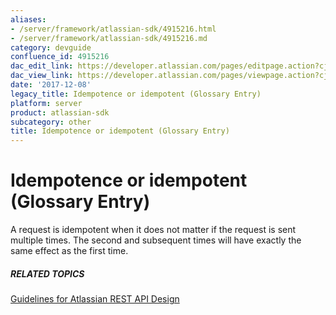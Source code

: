 ```yaml
---
aliases:
- /server/framework/atlassian-sdk/4915216.html
- /server/framework/atlassian-sdk/4915216.md
category: devguide
confluence_id: 4915216
dac_edit_link: https://developer.atlassian.com/pages/editpage.action?cjm=wozere&pageId=4915216
dac_view_link: https://developer.atlassian.com/pages/viewpage.action?cjm=wozere&pageId=4915216
date: '2017-12-08'
legacy_title: Idempotence or idempotent (Glossary Entry)
platform: server
product: atlassian-sdk
subcategory: other
title: Idempotence or idempotent (Glossary Entry)
---
```

# Idempotence or idempotent (Glossary Entry)

A request is idempotent when it does not matter if the request is sent multiple times. The second and subsequent times will have exactly the same effect as the first time.

##### RELATED TOPICS

<a href="/pages/createpage.action?spaceKey=DOCS&amp;title=Guidelines+for+Atlassian+REST+API+Design&amp;linkCreation=true&amp;fromPageId=4915216" class="createlink">Guidelines for Atlassian REST API Design</a>
